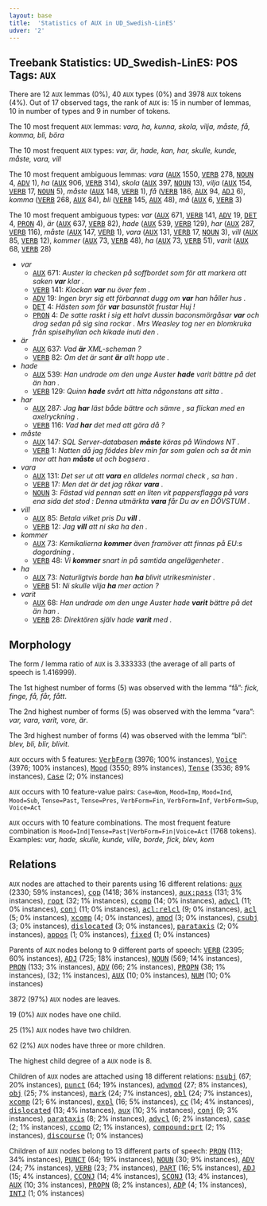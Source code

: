 ```yaml
---
layout: base
title:  'Statistics of AUX in UD_Swedish-LinES'
udver: '2'
---
```


## Treebank Statistics: UD_Swedish-LinES: POS Tags: `AUX`

There are 12 `AUX` lemmas (0%), 40 `AUX` types (0%) and 3978 `AUX` tokens (4%).
Out of 17 observed tags, the rank of `AUX` is: 15 in number of lemmas, 10 in number of types and 9 in number of tokens.

The 10 most frequent `AUX` lemmas: <em>vara, ha, kunna, skola, vilja, måste, få, komma, bli, böra</em>

The 10 most frequent `AUX` types:  <em>var, är, hade, kan, har, skulle, kunde, måste, vara, vill</em>

The 10 most frequent ambiguous lemmas: <em>vara</em> (<tt><a href="sv_lines-pos-AUX.html">AUX</a></tt> 1550, <tt><a href="sv_lines-pos-VERB.html">VERB</a></tt> 278, <tt><a href="sv_lines-pos-NOUN.html">NOUN</a></tt> 4, <tt><a href="sv_lines-pos-ADV.html">ADV</a></tt> 1), <em>ha</em> (<tt><a href="sv_lines-pos-AUX.html">AUX</a></tt> 906, <tt><a href="sv_lines-pos-VERB.html">VERB</a></tt> 314), <em>skola</em> (<tt><a href="sv_lines-pos-AUX.html">AUX</a></tt> 397, <tt><a href="sv_lines-pos-NOUN.html">NOUN</a></tt> 13), <em>vilja</em> (<tt><a href="sv_lines-pos-AUX.html">AUX</a></tt> 154, <tt><a href="sv_lines-pos-VERB.html">VERB</a></tt> 17, <tt><a href="sv_lines-pos-NOUN.html">NOUN</a></tt> 5), <em>måste</em> (<tt><a href="sv_lines-pos-AUX.html">AUX</a></tt> 148, <tt><a href="sv_lines-pos-VERB.html">VERB</a></tt> 1), <em>få</em> (<tt><a href="sv_lines-pos-VERB.html">VERB</a></tt> 186, <tt><a href="sv_lines-pos-AUX.html">AUX</a></tt> 94, <tt><a href="sv_lines-pos-ADJ.html">ADJ</a></tt> 6), <em>komma</em> (<tt><a href="sv_lines-pos-VERB.html">VERB</a></tt> 268, <tt><a href="sv_lines-pos-AUX.html">AUX</a></tt> 84), <em>bli</em> (<tt><a href="sv_lines-pos-VERB.html">VERB</a></tt> 145, <tt><a href="sv_lines-pos-AUX.html">AUX</a></tt> 48), <em>må</em> (<tt><a href="sv_lines-pos-AUX.html">AUX</a></tt> 6, <tt><a href="sv_lines-pos-VERB.html">VERB</a></tt> 3)

The 10 most frequent ambiguous types:  <em>var</em> (<tt><a href="sv_lines-pos-AUX.html">AUX</a></tt> 671, <tt><a href="sv_lines-pos-VERB.html">VERB</a></tt> 141, <tt><a href="sv_lines-pos-ADV.html">ADV</a></tt> 19, <tt><a href="sv_lines-pos-DET.html">DET</a></tt> 4, <tt><a href="sv_lines-pos-PRON.html">PRON</a></tt> 4), <em>är</em> (<tt><a href="sv_lines-pos-AUX.html">AUX</a></tt> 637, <tt><a href="sv_lines-pos-VERB.html">VERB</a></tt> 82), <em>hade</em> (<tt><a href="sv_lines-pos-AUX.html">AUX</a></tt> 539, <tt><a href="sv_lines-pos-VERB.html">VERB</a></tt> 129), <em>har</em> (<tt><a href="sv_lines-pos-AUX.html">AUX</a></tt> 287, <tt><a href="sv_lines-pos-VERB.html">VERB</a></tt> 116), <em>måste</em> (<tt><a href="sv_lines-pos-AUX.html">AUX</a></tt> 147, <tt><a href="sv_lines-pos-VERB.html">VERB</a></tt> 1), <em>vara</em> (<tt><a href="sv_lines-pos-AUX.html">AUX</a></tt> 131, <tt><a href="sv_lines-pos-VERB.html">VERB</a></tt> 17, <tt><a href="sv_lines-pos-NOUN.html">NOUN</a></tt> 3), <em>vill</em> (<tt><a href="sv_lines-pos-AUX.html">AUX</a></tt> 85, <tt><a href="sv_lines-pos-VERB.html">VERB</a></tt> 12), <em>kommer</em> (<tt><a href="sv_lines-pos-AUX.html">AUX</a></tt> 73, <tt><a href="sv_lines-pos-VERB.html">VERB</a></tt> 48), <em>ha</em> (<tt><a href="sv_lines-pos-AUX.html">AUX</a></tt> 73, <tt><a href="sv_lines-pos-VERB.html">VERB</a></tt> 51), <em>varit</em> (<tt><a href="sv_lines-pos-AUX.html">AUX</a></tt> 68, <tt><a href="sv_lines-pos-VERB.html">VERB</a></tt> 28)


* <em>var</em>
  * <tt><a href="sv_lines-pos-AUX.html">AUX</a></tt> 671: <em>Auster la checken på soffbordet som för att markera att saken <b>var</b> klar .</em>
  * <tt><a href="sv_lines-pos-VERB.html">VERB</a></tt> 141: <em>Klockan <b>var</b> nu över fem .</em>
  * <tt><a href="sv_lines-pos-ADV.html">ADV</a></tt> 19: <em>Ingen bryr sig ett förbannat dugg om <b>var</b> han håller hus .</em>
  * <tt><a href="sv_lines-pos-DET.html">DET</a></tt> 4: <em>Hästen som för <b>var</b> basunstöt frustar Huj !</em>
  * <tt><a href="sv_lines-pos-PRON.html">PRON</a></tt> 4: <em>De satte raskt i sig ett halvt dussin baconsmörgåsar <b>var</b> och drog sedan på sig sina rockar . Mrs Weasley tog ner en blomkruka från spiselhyllan och kikade inuti den .</em>
* <em>är</em>
  * <tt><a href="sv_lines-pos-AUX.html">AUX</a></tt> 637: <em>Vad <b>är</b> XML-scheman ?</em>
  * <tt><a href="sv_lines-pos-VERB.html">VERB</a></tt> 82: <em>Om det är sant <b>är</b> allt hopp ute .</em>
* <em>hade</em>
  * <tt><a href="sv_lines-pos-AUX.html">AUX</a></tt> 539: <em>Han undrade om den unge Auster <b>hade</b> varit bättre på det än han .</em>
  * <tt><a href="sv_lines-pos-VERB.html">VERB</a></tt> 129: <em>Quinn <b>hade</b> svårt att hitta någonstans att sitta .</em>
* <em>har</em>
  * <tt><a href="sv_lines-pos-AUX.html">AUX</a></tt> 287: <em>Jag <b>har</b> läst både bättre och sämre , sa flickan med en axelryckning .</em>
  * <tt><a href="sv_lines-pos-VERB.html">VERB</a></tt> 116: <em>Vad <b>har</b> det med att göra då ?</em>
* <em>måste</em>
  * <tt><a href="sv_lines-pos-AUX.html">AUX</a></tt> 147: <em>SQL Server-databasen <b>måste</b> köras på Windows NT .</em>
  * <tt><a href="sv_lines-pos-VERB.html">VERB</a></tt> 1: <em>Natten då jag föddes blev min far som galen och sa åt min mor att han <b>måste</b> ut och bogsera .</em>
* <em>vara</em>
  * <tt><a href="sv_lines-pos-AUX.html">AUX</a></tt> 131: <em>Det ser ut att <b>vara</b> en alldeles normal check , sa han .</em>
  * <tt><a href="sv_lines-pos-VERB.html">VERB</a></tt> 17: <em>Men det är det jag råkar <b>vara</b> .</em>
  * <tt><a href="sv_lines-pos-NOUN.html">NOUN</a></tt> 3: <em>Fästad vid pennan satt en liten vit pappersflagga på vars ena sida det stod : Denna utmärkta <b>vara</b> får Du av en DÖVSTUM .</em>
* <em>vill</em>
  * <tt><a href="sv_lines-pos-AUX.html">AUX</a></tt> 85: <em>Betala vilket pris Du <b>vill</b> .</em>
  * <tt><a href="sv_lines-pos-VERB.html">VERB</a></tt> 12: <em>Jag <b>vill</b> att ni ska ha den .</em>
* <em>kommer</em>
  * <tt><a href="sv_lines-pos-AUX.html">AUX</a></tt> 73: <em>Kemikalierna <b>kommer</b> även framöver att finnas på EU:s dagordning .</em>
  * <tt><a href="sv_lines-pos-VERB.html">VERB</a></tt> 48: <em>Vi <b>kommer</b> snart in på samtida angelägenheter .</em>
* <em>ha</em>
  * <tt><a href="sv_lines-pos-AUX.html">AUX</a></tt> 73: <em>Naturligtvis borde han <b>ha</b> blivit utrikesminister .</em>
  * <tt><a href="sv_lines-pos-VERB.html">VERB</a></tt> 51: <em>Ni skulle vilja <b>ha</b> mer action ?</em>
* <em>varit</em>
  * <tt><a href="sv_lines-pos-AUX.html">AUX</a></tt> 68: <em>Han undrade om den unge Auster hade <b>varit</b> bättre på det än han .</em>
  * <tt><a href="sv_lines-pos-VERB.html">VERB</a></tt> 28: <em>Direktören själv hade <b>varit</b> med .</em>

## Morphology

The form / lemma ratio of `AUX` is 3.333333 (the average of all parts of speech is 1.416999).

The 1st highest number of forms (5) was observed with the lemma “få”: <em>fick, finge, få, får, fått</em>.

The 2nd highest number of forms (5) was observed with the lemma “vara”: <em>var, vara, varit, vore, är</em>.

The 3rd highest number of forms (4) was observed with the lemma “bli”: <em>blev, bli, blir, blivit</em>.

`AUX` occurs with 5 features: <tt><a href="sv_lines-feat-VerbForm.html">VerbForm</a></tt> (3976; 100% instances), <tt><a href="sv_lines-feat-Voice.html">Voice</a></tt> (3976; 100% instances), <tt><a href="sv_lines-feat-Mood.html">Mood</a></tt> (3550; 89% instances), <tt><a href="sv_lines-feat-Tense.html">Tense</a></tt> (3536; 89% instances), <tt><a href="sv_lines-feat-Case.html">Case</a></tt> (2; 0% instances)

`AUX` occurs with 10 feature-value pairs: `Case=Nom`, `Mood=Imp`, `Mood=Ind`, `Mood=Sub`, `Tense=Past`, `Tense=Pres`, `VerbForm=Fin`, `VerbForm=Inf`, `VerbForm=Sup`, `Voice=Act`

`AUX` occurs with 10 feature combinations.
The most frequent feature combination is `Mood=Ind|Tense=Past|VerbForm=Fin|Voice=Act` (1768 tokens).
Examples: <em>var, hade, skulle, kunde, ville, borde, fick, blev, kom</em>


## Relations

`AUX` nodes are attached to their parents using 16 different relations: <tt><a href="sv_lines-dep-aux.html">aux</a></tt> (2330; 59% instances), <tt><a href="sv_lines-dep-cop.html">cop</a></tt> (1418; 36% instances), <tt><a href="sv_lines-dep-aux-pass.html">aux:pass</a></tt> (131; 3% instances), <tt><a href="sv_lines-dep-root.html">root</a></tt> (32; 1% instances), <tt><a href="sv_lines-dep-ccomp.html">ccomp</a></tt> (14; 0% instances), <tt><a href="sv_lines-dep-advcl.html">advcl</a></tt> (11; 0% instances), <tt><a href="sv_lines-dep-conj.html">conj</a></tt> (11; 0% instances), <tt><a href="sv_lines-dep-acl-relcl.html">acl:relcl</a></tt> (9; 0% instances), <tt><a href="sv_lines-dep-acl.html">acl</a></tt> (5; 0% instances), <tt><a href="sv_lines-dep-xcomp.html">xcomp</a></tt> (4; 0% instances), <tt><a href="sv_lines-dep-amod.html">amod</a></tt> (3; 0% instances), <tt><a href="sv_lines-dep-csubj.html">csubj</a></tt> (3; 0% instances), <tt><a href="sv_lines-dep-dislocated.html">dislocated</a></tt> (3; 0% instances), <tt><a href="sv_lines-dep-parataxis.html">parataxis</a></tt> (2; 0% instances), <tt><a href="sv_lines-dep-appos.html">appos</a></tt> (1; 0% instances), <tt><a href="sv_lines-dep-fixed.html">fixed</a></tt> (1; 0% instances)

Parents of `AUX` nodes belong to 9 different parts of speech: <tt><a href="sv_lines-pos-VERB.html">VERB</a></tt> (2395; 60% instances), <tt><a href="sv_lines-pos-ADJ.html">ADJ</a></tt> (725; 18% instances), <tt><a href="sv_lines-pos-NOUN.html">NOUN</a></tt> (569; 14% instances), <tt><a href="sv_lines-pos-PRON.html">PRON</a></tt> (133; 3% instances), <tt><a href="sv_lines-pos-ADV.html">ADV</a></tt> (66; 2% instances), <tt><a href="sv_lines-pos-PROPN.html">PROPN</a></tt> (38; 1% instances),  (32; 1% instances), <tt><a href="sv_lines-pos-AUX.html">AUX</a></tt> (10; 0% instances), <tt><a href="sv_lines-pos-NUM.html">NUM</a></tt> (10; 0% instances)

3872 (97%) `AUX` nodes are leaves.

19 (0%) `AUX` nodes have one child.

25 (1%) `AUX` nodes have two children.

62 (2%) `AUX` nodes have three or more children.

The highest child degree of a `AUX` node is 8.

Children of `AUX` nodes are attached using 18 different relations: <tt><a href="sv_lines-dep-nsubj.html">nsubj</a></tt> (67; 20% instances), <tt><a href="sv_lines-dep-punct.html">punct</a></tt> (64; 19% instances), <tt><a href="sv_lines-dep-advmod.html">advmod</a></tt> (27; 8% instances), <tt><a href="sv_lines-dep-obj.html">obj</a></tt> (25; 7% instances), <tt><a href="sv_lines-dep-mark.html">mark</a></tt> (24; 7% instances), <tt><a href="sv_lines-dep-obl.html">obl</a></tt> (24; 7% instances), <tt><a href="sv_lines-dep-xcomp.html">xcomp</a></tt> (21; 6% instances), <tt><a href="sv_lines-dep-expl.html">expl</a></tt> (16; 5% instances), <tt><a href="sv_lines-dep-cc.html">cc</a></tt> (14; 4% instances), <tt><a href="sv_lines-dep-dislocated.html">dislocated</a></tt> (13; 4% instances), <tt><a href="sv_lines-dep-aux.html">aux</a></tt> (10; 3% instances), <tt><a href="sv_lines-dep-conj.html">conj</a></tt> (9; 3% instances), <tt><a href="sv_lines-dep-parataxis.html">parataxis</a></tt> (8; 2% instances), <tt><a href="sv_lines-dep-advcl.html">advcl</a></tt> (6; 2% instances), <tt><a href="sv_lines-dep-case.html">case</a></tt> (2; 1% instances), <tt><a href="sv_lines-dep-ccomp.html">ccomp</a></tt> (2; 1% instances), <tt><a href="sv_lines-dep-compound-prt.html">compound:prt</a></tt> (2; 1% instances), <tt><a href="sv_lines-dep-discourse.html">discourse</a></tt> (1; 0% instances)

Children of `AUX` nodes belong to 13 different parts of speech: <tt><a href="sv_lines-pos-PRON.html">PRON</a></tt> (113; 34% instances), <tt><a href="sv_lines-pos-PUNCT.html">PUNCT</a></tt> (64; 19% instances), <tt><a href="sv_lines-pos-NOUN.html">NOUN</a></tt> (30; 9% instances), <tt><a href="sv_lines-pos-ADV.html">ADV</a></tt> (24; 7% instances), <tt><a href="sv_lines-pos-VERB.html">VERB</a></tt> (23; 7% instances), <tt><a href="sv_lines-pos-PART.html">PART</a></tt> (16; 5% instances), <tt><a href="sv_lines-pos-ADJ.html">ADJ</a></tt> (15; 4% instances), <tt><a href="sv_lines-pos-CCONJ.html">CCONJ</a></tt> (14; 4% instances), <tt><a href="sv_lines-pos-SCONJ.html">SCONJ</a></tt> (13; 4% instances), <tt><a href="sv_lines-pos-AUX.html">AUX</a></tt> (10; 3% instances), <tt><a href="sv_lines-pos-PROPN.html">PROPN</a></tt> (8; 2% instances), <tt><a href="sv_lines-pos-ADP.html">ADP</a></tt> (4; 1% instances), <tt><a href="sv_lines-pos-INTJ.html">INTJ</a></tt> (1; 0% instances)

